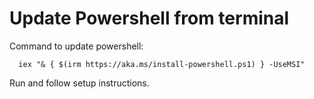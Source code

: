 # Update Powershell from terminal

Command to update powershell:
	
	  iex "& { $(irm https://aka.ms/install-powershell.ps1) } -UseMSI"
    
Run and follow setup instructions.
